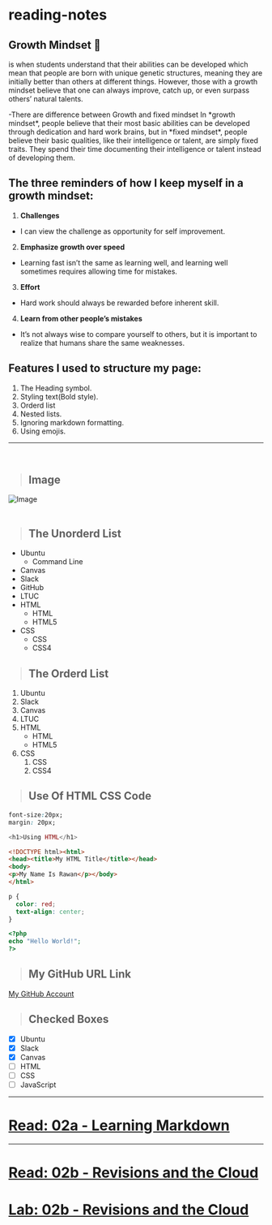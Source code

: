 # reading-notes
## Growth Mindset :brain:

is when students understand that their abilities can be developed which mean that people are born with unique genetic structures, meaning they are initially better than others at different things. However, those with a growth mindset believe that one can always improve, catch up, or even surpass others’ natural talents.

-There are difference between Growth and fixed mindset
In \*growth mindset\*, people believe that their most basic abilities can be developed through dedication and hard work brains, but in \*fixed mindset\*, people believe their basic qualities, like their intelligence or talent, are simply fixed traits. They spend their time documenting their intelligence or talent instead of developing them. 

## The three reminders of how I keep myself in a growth mindset:
1. **Challenges** 
 - I can view the challenge as opportunity for self improvement.

2. **Emphasize growth over speed**
  - Learning fast isn’t the same as learning well, and learning well sometimes requires allowing time for mistakes.
3. **Effort**
  - Hard work should always be rewarded before inherent skill.
4. **Learn from other people’s mistakes**
  - It’s not always wise to compare yourself to others, but it is important to realize that humans share the same weaknesses.

## Features I used to structure my page:
1. The Heading symbol.
2. Styling text(Bold style).
3. Orderd list
4. Nested lists.
5. Ignoring markdown formatting.
6. Using emojis.

<hr><br>



>## Image

![Image](https://cdn-tehran.wisgoon.com/dlir-s3/10531433403945520727.png "Logo Title Text 1")
<br><br>





>## The Unorderd List 
* Ubuntu
  * Command Line
* Canvas
* Slack
* GitHub
* LTUC
* HTML
  * HTML
  * HTML5
* CSS
  * CSS
  * CSS4  

>## The Orderd List

 1. Ubuntu
 2. Slack
 3. Canvas
 4. LTUC
 5. HTML
    * HTML
    * HTML5
 6. CSS
    1. CSS
    2. CSS4

>## Use Of HTML CSS Code

``` css
font-size:20px;
margin: 20px;
```

``` php
<h1>Using HTML</h1>
```

```html
<!DOCTYPE html><html>
<head><title>My HTML Title</title></head>
<body>
<p>My Name Is Rawan</p></body>
</html>
```
``` css
p {
  color: red;
  text-align: center;
}
```
``` php
<?php
echo "Hello World!";
?>
```

>## My GitHub URL Link
[My GitHub Account](https://github.com/rawankh98)

>## Checked Boxes
- [x] Ubuntu
- [x] Slack
- [x] Canvas
- [ ] HTML
- [ ] CSS
- [ ] JavaScript

<hr>

# [Read: 02a - Learning Markdown](https://rawankh98.github.io/reading-notes/read6)

<hr>

# [Read: 02b -  Revisions and the Cloud](https://rawankh98.github.io/reading-notes/read7)

# [Lab: 02b - Revisions and the Cloud](https://rawankh98.github.io/reading-notes/read8)















